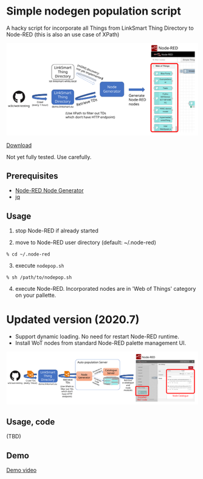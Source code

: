 # Simple nodegen population script

A hacky script for incorporate all Things from LinkSmart Thing Directory to Node-RED (this is also an use case of XPath)

![diagram](./nodepop.svg)

[Download](./nodepop.sh)

Not yet fully tested.  Use carefully.

## Prerequisites

- [Node-RED Node Generator](https://github.com/node-red/node-red-nodegen)
- [jq](https://stedolan.github.io/jq/)

## Usage

1. stop Node-RED if already started

2. move to Node-RED user directory (default: ~/.node-red)
```
% cd ~/.node-red
```

3. execute `nodepop.sh`
```
% sh /path/to/nodepop.sh
```

4. execute Node-RED.  Incorporated nodes are in 'Web of Things' category on your pallette.

# Updated version (2020.7)
- Support dynamic loading.  No need for restart Node-RED runtime.
- Install WoT nodes from standard Node-RED palette management UI.

![diagram2](./nodepop2.svg)

## Usage, code

(TBD)

## Demo

[Demo video](./autopop.mp4)